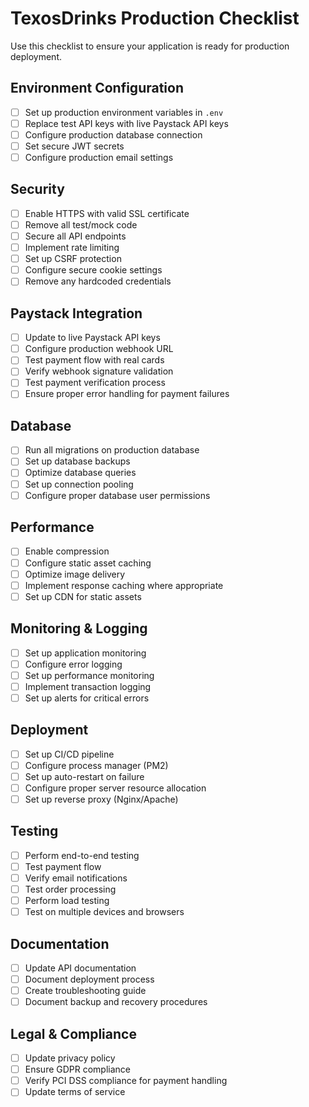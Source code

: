 # TexosDrinks Production Checklist

Use this checklist to ensure your application is ready for production deployment.

## Environment Configuration

- [ ] Set up production environment variables in `.env`
- [ ] Replace test API keys with live Paystack API keys
- [ ] Configure production database connection
- [ ] Set secure JWT secrets
- [ ] Configure production email settings

## Security

- [ ] Enable HTTPS with valid SSL certificate
- [ ] Remove all test/mock code
- [ ] Secure all API endpoints
- [ ] Implement rate limiting
- [ ] Set up CSRF protection
- [ ] Configure secure cookie settings
- [ ] Remove any hardcoded credentials

## Paystack Integration

- [ ] Update to live Paystack API keys
- [ ] Configure production webhook URL
- [ ] Test payment flow with real cards
- [ ] Verify webhook signature validation
- [ ] Test payment verification process
- [ ] Ensure proper error handling for payment failures

## Database

- [ ] Run all migrations on production database
- [ ] Set up database backups
- [ ] Optimize database queries
- [ ] Set up connection pooling
- [ ] Configure proper database user permissions

## Performance

- [ ] Enable compression
- [ ] Configure static asset caching
- [ ] Optimize image delivery
- [ ] Implement response caching where appropriate
- [ ] Set up CDN for static assets

## Monitoring & Logging

- [ ] Set up application monitoring
- [ ] Configure error logging
- [ ] Set up performance monitoring
- [ ] Implement transaction logging
- [ ] Set up alerts for critical errors

## Deployment

- [ ] Set up CI/CD pipeline
- [ ] Configure process manager (PM2)
- [ ] Set up auto-restart on failure
- [ ] Configure proper server resource allocation
- [ ] Set up reverse proxy (Nginx/Apache)

## Testing

- [ ] Perform end-to-end testing
- [ ] Test payment flow
- [ ] Verify email notifications
- [ ] Test order processing
- [ ] Perform load testing
- [ ] Test on multiple devices and browsers

## Documentation

- [ ] Update API documentation
- [ ] Document deployment process
- [ ] Create troubleshooting guide
- [ ] Document backup and recovery procedures

## Legal & Compliance

- [ ] Update privacy policy
- [ ] Ensure GDPR compliance
- [ ] Verify PCI DSS compliance for payment handling
- [ ] Update terms of service